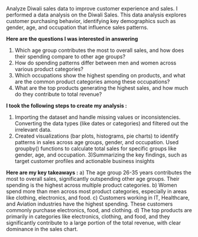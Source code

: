 Analyze Diwali sales data to improve customer experience and sales.
I performed a data analysis on the Diwali Sales. This data analysis explores customer purchasing behavior, identifying key demographics such as gender, age, and occupation that influence sales patterns.

**Here are the questions I was interested in answering**
1) Which age group contributes the most to overall sales, and how does their spending compare to other age groups?
2) How do spending patterns differ between men and women across various product categories?
3) Which occupations show the highest spending on products, and what are the common product categories among these occupations?
4) What are the top products generating the highest sales, and how much do they contribute to total revenue?

**I took the following steps to create my analysis :**
1) Importing the dataset and handle missing values or inconsistencies. Converting the data types (like dates or categories) and filtered out the irrelevant data.
2) Created visualizations (bar plots, histograms, pie charts) to identify patterns in sales across age groups, gender, and occupation.
Used groupby() functions to calculate total sales for specific groups like gender, age, and occupation.
3)Summarizing the key findings, such as target customer profiles and actionable business insights

**Here are my key takeaways :**
a) The age group 26-35 years contributes the most to overall sales, significantly outspending other age groups. Their spending is the highest across multiple product categories.
b) Women spend more than men across most product categories, especially in areas like clothing, electronics, and food.
c) Customers working in IT, Healthcare, and Aviation industries have the highest spending. These customers commonly purchase electronics, food, and clothing.
d) The top products are primarily in categories like electronics, clothing, and food, and they significantly contribute to a large portion of the total revenue, with clear dominance in the sales chart.
